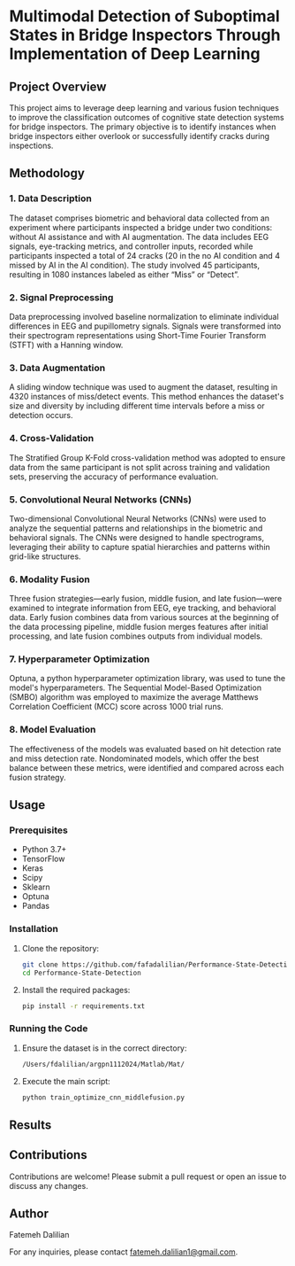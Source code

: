 # Multimodal Detection of Suboptimal States in Bridge Inspectors Through Implementation of Deep Learning

## Project Overview
This project aims to leverage deep learning and various fusion techniques to improve the classification outcomes of cognitive state detection systems for bridge inspectors. The primary objective is to identify instances when bridge inspectors either overlook or successfully identify cracks during inspections.

## Methodology

### 1. Data Description
The dataset comprises biometric and behavioral data collected from an experiment where participants inspected a bridge under two conditions: without AI assistance and with AI augmentation. The data includes EEG signals, eye-tracking metrics, and controller inputs, recorded while participants inspected a total of 24 cracks (20 in the no AI condition and 4 missed by AI in the AI condition). The study involved 45 participants, resulting in 1080 instances labeled as either “Miss” or “Detect”.

### 2. Signal Preprocessing
Data preprocessing involved baseline normalization to eliminate individual differences in EEG and pupillometry signals. Signals were transformed into their spectrogram representations using Short-Time Fourier Transform (STFT) with a Hanning window.

### 3. Data Augmentation
A sliding window technique was used to augment the dataset, resulting in 4320 instances of miss/detect events. This method enhances the dataset's size and diversity by including different time intervals before a miss or detection occurs.

### 4. Cross-Validation
The Stratified Group K-Fold cross-validation method was adopted to ensure data from the same participant is not split across training and validation sets, preserving the accuracy of performance evaluation.

### 5. Convolutional Neural Networks (CNNs)
Two-dimensional Convolutional Neural Networks (CNNs) were used to analyze the sequential patterns and relationships in the biometric and behavioral signals. The CNNs were designed to handle spectrograms, leveraging their ability to capture spatial hierarchies and patterns within grid-like structures.

### 6. Modality Fusion
Three fusion strategies—early fusion, middle fusion, and late fusion—were examined to integrate information from EEG, eye tracking, and behavioral data. Early fusion combines data from various sources at the beginning of the data processing pipeline, middle fusion merges features after initial processing, and late fusion combines outputs from individual models.

### 7. Hyperparameter Optimization
Optuna, a python hyperparameter optimization library, was used to tune the model's hyperparameters. The Sequential Model-Based Optimization (SMBO) algorithm was employed to maximize the average Matthews Correlation Coefficient (MCC) score across 1000 trial runs.

### 8. Model Evaluation
The effectiveness of the models was evaluated based on hit detection rate and miss detection rate. Nondominated models, which offer the best balance between these metrics, were identified and compared across each fusion strategy.

## Usage

### Prerequisites
- Python 3.7+
- TensorFlow
- Keras
- Scipy
- Sklearn
- Optuna
- Pandas

### Installation
1. Clone the repository:
    ```bash
    git clone https://github.com/fafadalilian/Performance-State-Detection.git
    cd Performance-State-Detection
    ```

2. Install the required packages:
    ```bash
    pip install -r requirements.txt
    ```

### Running the Code
1. Ensure the dataset is in the correct directory:
    ```bash
    /Users/fdalilian/argpn1112024/Matlab/Mat/
    ```

2. Execute the main script:
    ```bash
    python train_optimize_cnn_middlefusion.py
    ```

## Results


## Contributions
Contributions are welcome! Please submit a pull request or open an issue to discuss any changes.


## Author
Fatemeh Dalilian

For any inquiries, please contact [fatemeh.dalilian1@gmail.com](mailto:fatemeh.dalilian1@gmail.com).
